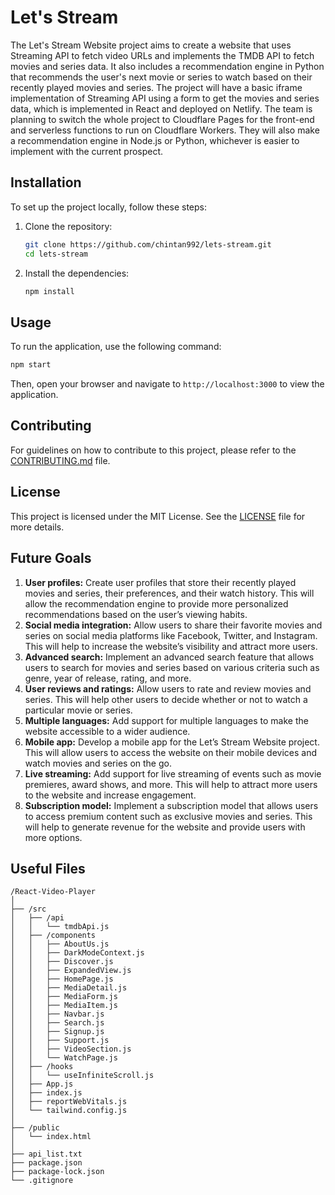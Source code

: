 # Let's Stream

The Let's Stream Website project aims to create a website that uses Streaming API to fetch video URLs and implements the TMDB API to fetch movies and series data. It also includes a recommendation engine in Python that recommends the user's next movie or series to watch based on their recently played movies and series. The project will have a basic iframe implementation of Streaming API using a form to get the movies and series data, which is implemented in React and deployed on Netlify. The team is planning to switch the whole project to Cloudflare Pages for the front-end and serverless functions to run on Cloudflare Workers. They will also make a recommendation engine in Node.js or Python, whichever is easier to implement with the current prospect.

## Installation

To set up the project locally, follow these steps:

1. Clone the repository:
   ```bash
   git clone https://github.com/chintan992/lets-stream.git
   cd lets-stream
   ```

2. Install the dependencies:
   ```bash
   npm install
   ```

## Usage

To run the application, use the following command:

```bash
npm start
```

Then, open your browser and navigate to `http://localhost:3000` to view the application.

## Contributing

For guidelines on how to contribute to this project, please refer to the [CONTRIBUTING.md](CONTRIBUTING.md) file.

## License

This project is licensed under the MIT License. See the [LICENSE](LICENSE) file for more details.

## Future Goals

1. **User profiles:** Create user profiles that store their recently played movies and series, their preferences, and their watch history. This will allow the recommendation engine to provide more personalized recommendations based on the user’s viewing habits.
2. **Social media integration:** Allow users to share their favorite movies and series on social media platforms like Facebook, Twitter, and Instagram. This will help to increase the website’s visibility and attract more users.
3. **Advanced search:** Implement an advanced search feature that allows users to search for movies and series based on various criteria such as genre, year of release, rating, and more.
4. **User reviews and ratings:** Allow users to rate and review movies and series. This will help other users to decide whether or not to watch a particular movie or series.
5. **Multiple languages:** Add support for multiple languages to make the website accessible to a wider audience.
6. **Mobile app:** Develop a mobile app for the Let’s Stream Website project. This will allow users to access the website on their mobile devices and watch movies and series on the go.
7. **Live streaming:** Add support for live streaming of events such as movie premieres, award shows, and more. This will help to attract more users to the website and increase engagement.
8. **Subscription model:** Implement a subscription model that allows users to access premium content such as exclusive movies and series. This will help to generate revenue for the website and provide users with more options.

## Useful Files 
```
/React-Video-Player
│
├── /src
│   ├── /api
│   │   └── tmdbApi.js
│   ├── /components
│   │   ├── AboutUs.js
│   │   ├── DarkModeContext.js
│   │   ├── Discover.js
│   │   ├── ExpandedView.js
│   │   ├── HomePage.js
│   │   ├── MediaDetail.js
│   │   ├── MediaForm.js
│   │   ├── MediaItem.js
│   │   ├── Navbar.js
│   │   ├── Search.js
│   │   ├── Signup.js
│   │   ├── Support.js
│   │   ├── VideoSection.js
│   │   └── WatchPage.js
│   ├── /hooks
│   │   └── useInfiniteScroll.js
│   ├── App.js
│   ├── index.js
│   ├── reportWebVitals.js
│   └── tailwind.config.js
│
├── /public
│   └── index.html
│
├── api_list.txt
├── package.json
├── package-lock.json
└── .gitignore

